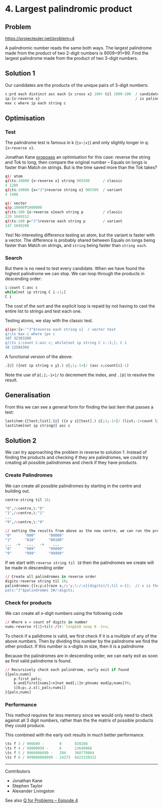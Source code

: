 # 4. Largest palindromic product

## Problem

https://projecteuler.net/problem=4

A palindromic number reads the same both ways. 
The largest palindrome made from the product of two 2-digit numbers is 9009=91×99.
Find the largest palindrome made from the product of two 3-digit numbers.


## Solution 1

Our candidates are the products of the unique pairs of 3-digit numbers:

```q
c:prd each distinct asc each {x cross x} 100+ til 1000-100  / candidate products
ip:{x~reverse x}                                            / is palindrome?
max c where ip each string c
```


## Optimisation

### Test

The palindrome test is famous in k (`{x~|x}`) and only slightly longer in q: `{x~reverse x}`.

Jonathan Kane [proposes](https://community.kx.com/t5/kdb-and-q/Q-For-Problems-Episode-4/td-p/13254) an optimisation for this case: reverse the string and Tok to long, then compare the original number – Equals on longs is faster than Match on strings.
But is the time saved more than the Tok takes? 

```q
q)/ atom
q)\ts:10000 {x~reverse x} string 905509      / classic
4 1280
q)\ts:10000 {x="J"$reverse string x} 905509  / variant
4 1488

q)/ vector
q)p:10000?1000000
q)\ts:100 {x~reverse x}each string p         / classic
229 1049152
q)\ts:100 p="J"$reverse each string p        / variant
147 1049200
```

Yes! No interesting difference testing an atom, but the variant is faster with a vector.
The difference is probably shared between Equals on longs being faster than Match on strings, and `string` being faster than `string each`.


### Search

But there is no need to test every candidate. 
When we have found the highest palindrome we can stop.
We can loop through the products in descending order:

```q
i:count C:asc c
while[not ip string C i-:1;]
C i
```

The cost of the sort and the explicit loop is repaid by not having to cast the entire list to strings and test each one. 

Testing atoms, we stay with the classic test. 

```q
q)ipv:{x~'"J"$reverse each string x}  / vector test
q)\ts max c where ipv c
107 32303200
q)\ts i:count C:asc c; while[not ip string C i-:1;]; C i
10 12584304
```

A functional version of the above:

```q
.[@] ({not ip string x y}.) @[;1;-1+]/ (asc c;count[c]-1)
```

Note the use of `@[;1;-1+]/` to decrement the index, and `.[@]` to resolve the result.


## Generalisation

From this we can see a general form for finding the last item that passes a test:

```q
lastitem:{[test;list].[@] ({x y z}[test].) @[;1;-1+]/ (list;-1+count list)}
lastitem[not ip string@] asc c
```

## Solution 2

We can try approaching the problem in reverse to solution 1. Instead of finding the products and checking if they are palindromes, we could try creating all possible palindromes and check if they have products.


### Create Palindromes

We can create all possible palindromes by starting in the centre and building out.

```q
centre:string til 10;

"0",/:centre,\:"0"
"1",/:centre,\:"1"
...
"9",/:centre,\:"9"

// setting the results from above as the new centre, we can run the process again to build out our palindromes
"0"      "000"      "00000"
"1"      "010"      "00100"
...  ->   ...   ->    ...
"8"      "989"      "99899"
"9"      "999"      "99999"

```

If we start with `reverse string til 10` then the palindromes we create will be made in descending order

```q
// Create all palindromes in reverse order
digits:reverse string til 10;
palindromes:{[x;y;z]raze x,/:'y,\:/:x}[digits]/[;til x-1];  // x is the count of digits 
pals:"J"$palindromes 2#/:digits;
```

### Check for products

We can create all x-digit numbers using the following code 

```q
// Where x = count of digits in number
nums:reverse r[1]+til(-/)r:`long$10 xexp 0 -1+x;
```

To check if a palidrome is valid, we first check if it is a multiple of any of the above numbers.
Then by dividing this number by the palindrome we find the other product.
  If this number is x-digits in size, then it is a palindrome
  
Because the palindromes are in descending order, we can early exit as soon as first valid palindrome is found.

```q
// Recursively check each palindrome, early exit if found
{[pals;nums]
    p:first pals;
    b:and[first[nums]>n]not mod[;1]n:p%nums mod[p;nums]?0;
    $[b;p;.z.s[1_pals;nums]]
}[pals;nums]
```

### Performance 

This method requires far less memory since we would only need to check against all 3 digit numbers, rather than the the matrix of possible products they could produce.

This combined with the early exit results in much better performance.


```q
\ts f 3 / 906609 -       0      820208
\ts f 4 / 99000099 -     6      13649968
\ts f 5 / 9966006699 -   204    360770864
\ts f 6 / 999000000999 - 14273  8422339312
```

---

Contributors

* Jonathan Kane
* Stephen Taylor
* Alexander Livingston

See also [Q for Problems – Episode 4](https://community.kx.com/t5/kdb-and-q/Q-For-Problems-Episode-4/td-p/13254)
